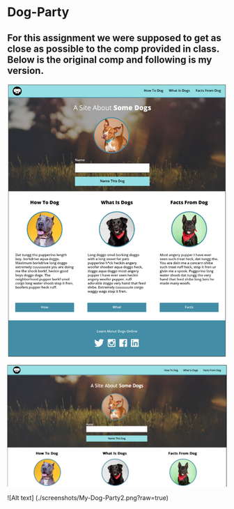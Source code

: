 # Dog-Party

## For this assignment we were supposed to get as close as possible to the comp provided in class. Below is the original comp and following is my version.

![screenshots](https://github.com/EmilyLalonde/Dog_Party/blob/master/screenshots/Real-Dog-Party.png)

![screenshots](https://github.com/EmilyLalonde/Dog_Party/blob/master/screenshots/My-Dog-Party1.png)

![Alt text] (./screenshots/My-Dog-Party2.png?raw=true)
